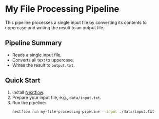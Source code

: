 # My File Processing Pipeline

This pipeline processes a single input file by converting its contents to uppercase and writing the result to an output file.

## Pipeline Summary

- Reads a single input file.
- Converts all text to uppercase.
- Writes the result to `output.txt`.

## Quick Start

1. Install [Nextflow](https://www.nextflow.io/).
2. Prepare your input file, e.g., `data/input.txt`.
3. Run the pipeline:
    ```bash
    nextflow run my-file-processing-pipeline --input ./data/input.txt
    ```
